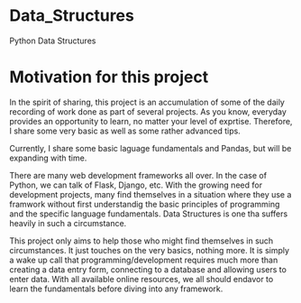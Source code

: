 # Data_Structures
Python Data Structures

# Motivation for this project
In the spirit of sharing, this project is an accumulation of some of the daily recording of work done as part of several projects. As you know, everyday provides an opportunity to learn, no matter your level of exprtise. Therefore, I share some very basic as well as some rather advanced tips.

Currently, I share some basic laguage fundamentals and Pandas, but will be expanding with time.

There are many web development frameworks all over. In the case of Python, we can talk of Flask, Django, etc. With the growing need for development projects, many find themselves in a situation where they use a framwork without first understandig the basic principles of programming and the specific language fundamentals. Data Structures is one tha suffers heavily in such a circumstance.

This project only aims to help those who might find themselves in such circumstances. It just touches on the very basics, nothing more. It is simply a wake up call that programming/development requires much more than creating a data entry form, connecting to a database and allowing users to enter data. With all available online resources, we all should endavor to learn the fundamentals before diving into any framework.

